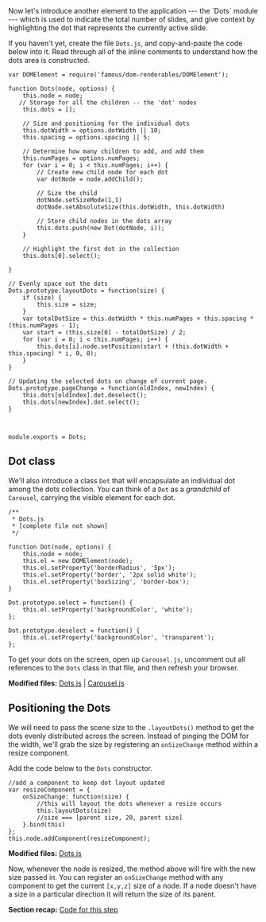 <span class="intro-graf">
Now let's introduce another element to the application --- the `Dots` module --- which is used to indicate the total number of slides, and give context by highlighting the dot that represents the currently active slide.
</span>

If you haven't yet, create the file `Dots.js`, and copy-and-paste the code below into it. Read through all of the inline comments to understand how the dots area is constructed.

    var DOMElement = require('famous/dom-renderables/DOMElement');

    function Dots(node, options) {
        this.node = node;
       // Storage for all the children -- the 'dot' nodes
        this.dots = [];

        // Size and positioning for the individual dots
        this.dotWidth = options.dotWidth || 10;
        this.spacing = options.spacing || 5;

        // Determine how many children to add, and add them
        this.numPages = options.numPages;
        for (var i = 0; i < this.numPages; i++) {
            // Create new child node for each dot
            var dotNode = node.addChild();

            // Size the child
            dotNode.setSizeMode(1,1)
            dotNode.setAbsoluteSize(this.dotWidth, this.dotWidth)

            // Store child nodes in the dots array
            this.dots.push(new Dot(dotNode, i));
        }

        // Highlight the first dot in the collection
        this.dots[0].select();

    }

    // Evenly space out the dots
    Dots.prototype.layoutDots = function(size) {
        if (size) {
            this.size = size;
        }
        var totalDotSize = this.dotWidth * this.numPages + this.spacing * (this.numPages - 1);
        var start = (this.size[0] - totalDotSize) / 2;
        for (var i = 0; i < this.numPages; i++) {
            this.dots[i].node.setPosition(start + (this.dotWidth + this.spacing) * i, 0, 0);
        }
    }

    // Updating the selected dots on change of current page.
    Dots.prototype.pageChange = function(oldIndex, newIndex) {
        this.dots[oldIndex].dot.deselect();
        this.dots[newIndex].dot.select();
    }



    module.exports = Dots;

## Dot class

We'll also introduce a class `Dot` that will encapsulate an individual dot among the dots collection. You can think of a `Dot` as a _grandchild_ of `Carousel`, carrying the visible element for each dot.

    /**
     * Dots.js
     * [complete file not shown]
     */

    function Dot(node, options) {
        this.node = node;
        this.el = new DOMElement(node);
        this.el.setProperty('borderRadius', '5px');
        this.el.setProperty('border', '2px solid white');
        this.el.setProperty('boxSizing', 'border-box');
    }

    Dot.prototype.select = function() {
        this.el.setProperty('backgroundColor', 'white');
    };

    Dot.prototype.deselect = function() {
        this.el.setProperty('backgroundColor', 'transparent');
    };



To get your dots on the screen, open up `Carousel.js`, uncomment out all references to the `Dots` class in that file, and then refresh your browser.

<div class="sidenote--other">
<p><strong>Modified files:</strong> <a href="https://github.com/famous/lesson-carousel-starter-kit/blob/step5-AddDotsClass/src/carousel/Dots.js">Dots.js</a> | <a href="https://github.com/famous/lesson-carousel-starter-kit/blob/step5-AddDotsClass/src/carousel/Carousel.js">Carousel.js</a></p>
</div>


## Positioning the Dots

We will need to pass the scene size to the `.layoutDots()` method to get the dots evenly distributed across the screen. Instead of pinging the DOM for the width, we'll grab the size by registering an `onSizeChange` method within a resize component.

Add the code below to the `Dots` constructor.

    //add a component to keep dot layout updated
    var resizeComponent = {
        onSizeChange: function(size) {
            //this will layout the dots whenever a resize occurs
            this.layoutDots(size)
            //size === [parent size, 20, parent size]
        }.bind(this)
    };
    this.node.addComponent(resizeComponent);


<div class="sidenote--other">
<p><strong>Modified files:</strong> <a href="https://github.com/famous/lesson-carousel-starter-kit/blob/step5-AddDotsClass/src/carousel/Dots.js">Dots.js</a></p>
</div>


Now, whenever the node is resized, the method above will fire with the new size passed in. You can register an `onSizeChange` method with any component to get the current `[x,y,z]` size of a node. If a node doesn't have a size in a particular direction it will return the size of its parent.

<div class="sidenote">
<p><strong>Section recap:</strong> <a href="https://github.com/famous/lesson-carousel-starter-kit/tree/step5-AddDotsClass">Code for this step</a></p>
</div>
